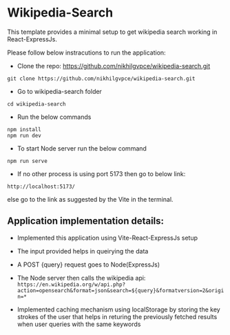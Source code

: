 # Wikipedia-Search

This template provides a minimal setup to get wikipedia search working in React-ExpressJs.

Please follow below instracutions to run the application:

- Clone the repo: https://github.com/nikhilgvpce/wikipedia-search.git

```
git clone https://github.com/nikhilgvpce/wikipedia-search.git
```

- Go to wikipedia-search folder

```
cd wikipedia-search
```

- Run the below commands

```
npm install 
npm run dev
```

- To start Node server run the below command

```
npm run serve
```

- If no other process is using port 5173 then go to below link:

```
http://localhost:5173/ 
```

else go to the link as suggested by the Vite in the terminal.

## Application implementation details:

- Implemented this application using Vite-React-ExpressJs setup
- The input provided helps in queirying the data
- A POST {query} request goes to Node(ExpressJs) 
- The Node server then calls the wikipedia api: 
`https://en.wikipedia.org/w/api.php?action=opensearch&format=json&search=${query}&formatversion=2&origin=*`

- Implemented caching mechanism using localStorage by storing the key strokes of the user that helps in returing the previously fetched results when user queries with the same keywords 

